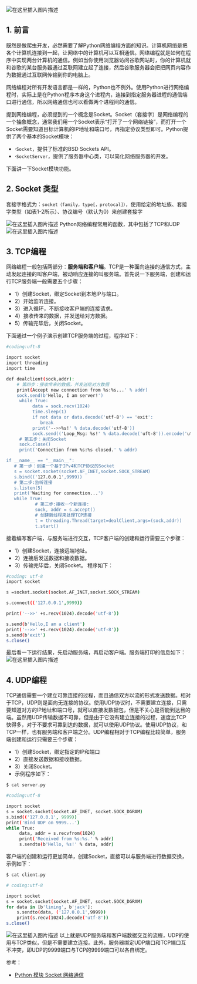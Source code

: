 

![在这里插入图片描述](https://i-blog.csdnimg.cn/blog_migrate/4d821e6158e5da1a2ef05d26979f98c9.png)


## 1. 前言
既然是做爬虫开发，必然需要了解Python网络编程方面的知识。计算机网络是把各个计算机连接到一起，让网络中的计算机可以互相通信。网络编程就是如何在程序中实现两台计算机的通信。例如当你使用浏览器访问谷歌网站时，你的计算机就和谷歌的某台服务器通过互联网建立起了连接，然后谷歌服务器会把把网页内容作为数据通过互联网传输到你的电脑上。

网络编程对所有开发语言都是一样的，Python也不例外。使用Python进行网络编程时，实际上是在Python程序本身这个进程内，连接到指定服务器进程的通信端口进行通信，所以网络通信也可以看做两个进程间的通信。

提到网络编程，必须提到的一个概念是Socket。Socket（套接字）是网络编程的一个抽象概念，通常我们用一个Socket表示“打开了一个网络链接”，而打开一个Socket需要知道目标计算机的IP地址和端口号，再指定协议类型即可。Python提供了两个基本的Socket模块：

 - ·`Socket`，提供了标准的BSD Sockets API。
 - ·`SocketServer`，提供了服务器中心类，可以简化网络服务器的开发。

下面讲一下Socket模块功能。	

## 2. Socket 类型
套接字格式为：`socket（family，type[，protocal]）`，使用给定的地址族、套接字类型（如表1-2所示）、协议编号（默认为0）来创建套接字

![在这里插入图片描述](https://i-blog.csdnimg.cn/blog_migrate/44618394be1e623cd53526ec514b8d13.png)
Python网络编程常用的函数，其中包括了TCP和UDP
![在这里插入图片描述](https://i-blog.csdnimg.cn/blog_migrate/4ac216926f7d6fa006cbab292797f62b.png)
## 3. TCP编程
网络编程一般包括两部分：**服务端和客户端**。TCP是一种面向连接的通信方式，主动发起连接的叫客户端，被动响应连接的叫服务端。首先说一下服务端，创建和运行TCP服务端一般需要五个步骤：
- 1）创建Socket，绑定Socket到本地IP与端口。
- 2）开始监听连接。
- 3）进入循环，不断接收客户端的连接请求。
- 4）接收传来的数据，并发送给对方数据。
- 5）传输完毕后，关闭Socket。

下面通过一个例子演示创建TCP服务端的过程，程序如下：

```bash
#coding:uft-8

import socket
import threading
import time

def dealclient(sock,addr):
    # 第四步：接收传来的数据，并发送给对方数据
    print(Accept new connection from %s:%s...' % addr)
    sock.send(b'Hello, I am server!')
     while True:
          data = sock.recv(1024)
          time.sleep(1)
          if not data or data.decode('utf-8') == 'exit':
             break
          print('-->>%s!' % data.decode('utf-8'))
          sock.send(('Loop_Msg: %s!' % data.decode('uft-8')).encode('utf-8'))
     # 第五步：关闭Socket
     sock.close()
     print('Connection from %s:%s closed.' % addr)

if __name__ == "__main__":
   # 第一步：创建一个基于IPv4和TCP协议的Socket
   s = socket.socket(socket.AF_INET,socket.SOCK_STREAM)
   s.bind(('127.0.0.1',9999))
   # 第二步:监听连接
   s.listen(5)
   print('Waiting for connection...')
   while True:
           # 第三步:接收一个新连接:
           sock, addr = s.accept()
           # 创建新线程来处理TCP连接
           t = threading.Thread(target=dealClient,args=(sock,addr))
           t.start()
```
接着编写客户端，与服务端进行交互，TCP客户端的创建和运行需要三个步骤：
- 1）创建Socket，连接远端地址。
- 2）连接后发送数据和接收数据。
- 3）传输完毕后，关闭Socket。
程序如下：

```bash
#coding: utf-8
import socket

s =socket.socket(socket.AF_INET,socket.SOCK_STREAM)

s.connect(('127.0.0.1',9999))

print('-->>' +s.recv(1024).decode('utf-8'))

s.send(b'Hello,I am a client')
print('-->>' +s.recv(1024).decode('utf-8'))
s.send(b'exit')
s.close()
```
最后看一下运行结果，先启动服务端，再启动客户端。服务端打印的信息如下：
![在这里插入图片描述](https://i-blog.csdnimg.cn/blog_migrate/31c7cb2edd52d020f59ee09f6a303485.gif#pic_center)

## 4. UDP编程
TCP通信需要一个建立可靠连接的过程，而且通信双方以流的形式发送数据。相对于TCP，UDP则是面向无连接的协议。使用UDP协议时，不需要建立连接，只需要知道对方的IP地址和端口号，就可以直接发数据包，但是不关心是否能到达目的端。虽然用UDP传输数据不可靠，但是由于它没有建立连接的过程，速度比TCP快得多，对于不要求可靠到达的数据，就可以使用UDP协议。使用UDP协议，和TCP一样，也有服务端和客户端之分。UDP编程相对于TCP编程比较简单，服务端创建和运行只需要三个步骤：
- 1）创建Socket，绑定指定的IP和端口
- 2）直接发送数据和接收数据。
- 3）关闭Socket。
- 示例程序如下：

```bash
$ cat server.py
```

```bash
#coding:utf-8

import socket
s = socket.socket(socket.AF_INET, socket.SOCK_DGRAM)
s.bind(('127.0.0.1', 9999))
print('Bind UDP on 9999...')
while True:
     data, addr = s.recvfrom(1024)
     print('Received from %s:%s.' % addr)
     s.sendto(b'Hello, %s!' % data, addr)
```
客户端的创建和运行更加简单，创建Socket，直接可以与服务端进行数据交换，示例如下：

```bash
$ cat client.py
```

```bash
# coding:utf-8

import socket
s = socket.socket(socket.AF_INET, socket.SOCK_DGRAM)
for data in [b'liming', b'jack']:
    s.sendto(data, ('127.0.0.1',9999))
    print(s.recv(1024).decode('utf-8'))
s.close()
```
![在这里插入图片描述](https://i-blog.csdnimg.cn/blog_migrate/a397e44ab06e463f4ffbcadf5df2b88b.gif#pic_center)
以上就是UDP服务端和客户端数据交互的流程，UDP的使用与TCP类似，但是不需要建立连接。此外，服务器绑定UDP端口和TCP端口互不冲突，即UDP的9999端口与TCP的9999端口可以各自绑定。

参考：
-  [Python 模块 Socket 网络通信](https://blog.csdn.net/xixihahalelehehe/article/details/106959811)
